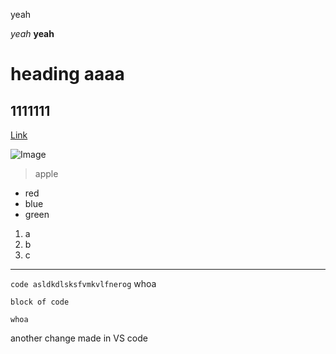 yeah

*yeah*
**yeah**
# heading aaaa

## 1111111

[Link](https://rchaklas.github.io/cse15l-lab-reports/experiment.html)

![Image](https://media.istockphoto.com/photos/red-apple-with-leaf-isolated-on-white-background-picture-id185262648?b=1&k=20&m=185262648&s=170667a&w=0&h=2ouM2rkF5oBplBmZdqs3hSOdBzA4mcGNCoF2P0KUMTM=)

> apple

* red
* blue
* green

1. a
2. b
3. c

---

`code asldkdlsksfvmkvlfnerog` whoa

```
block of code

whoa
```

another change made in VS code